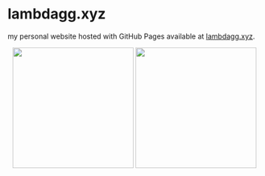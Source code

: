 # lambdagg.xyz
my personal website hosted with GitHub Pages available at [lambdagg.xyz](https://lambdagg.xyz).

<p align="center">
  <img src="https://lambdagg.xyz/assets/images/clippit.gif" height="240px">
  <img src="https://lambdagg.xyz/assets/images/teleport.gif" height="240px">
</p>
